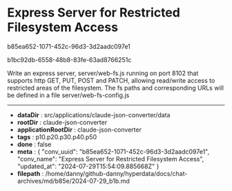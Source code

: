 # Express Server for Restricted Filesystem Access

b85ea652-1071-452c-96d3-3d2aadc097e1

b1bc92db-6558-48b8-83fe-63ad8766251c

Write an express server, server/web-fs.js running on port 8102 that supports http GET, PUT, POST and PATCH, allowing read/write access to restricted areas of the filesystem. The fs paths and corresponding URLs will be defined in a file server/web-fs-config.js

---

* **dataDir** : src/applications/claude-json-converter/data
* **rootDir** : claude-json-converter
* **applicationRootDir** : claude-json-converter
* **tags** : p10.p20.p30.p40.p50
* **done** : false
* **meta** : {
  "conv_uuid": "b85ea652-1071-452c-96d3-3d2aadc097e1",
  "conv_name": "Express Server for Restricted Filesystem Access",
  "updated_at": "2024-07-29T15:54:09.885668Z"
}
* **filepath** : /home/danny/github-danny/hyperdata/docs/chat-archives/md/b85e/2024-07-29_b1b.md